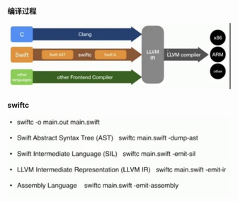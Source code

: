 ### 编译过程

![image-20201209125353143](image/image-20201209125353143.png)

### swiftc

![image-20201209125410923](image/image-20201209125410923.png)

